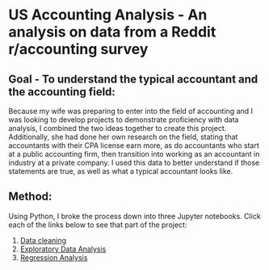 # **US Accounting Analysis** - An analysis on data from a Reddit r/accounting survey

## Goal - To understand the typical accountant and the accounting field:
Because my wife was preparing to enter into the field of accounting and I was looking to develop projects to demonstrate proficiency with data analysis, I combined the two ideas together to create this project.  Additionally, she had done her own research on the field, stating that accountants with their CPA license earn more, as do accountants who start at a public accounting firm, then transition into working as an accountant in industry at a private company.  I used this data to better understand if those statements are true, as well as what a typical accountant looks like.

## Method:
Using Python, I broke the process down into three Jupyter notebooks.  Click each of the links below to see that part of the project:
1. [Data cleaning](https://github.com/papir805/accounting_analysis/tree/main/cleaning)
2. [Exploratory Data Analysis](https://github.com/papir805/accounting_analysis/tree/main/exploratory_data_analysis)
3. [Regression Analysis](https://github.com/papir805/accounting_analysis/tree/main/regression_analysis)
